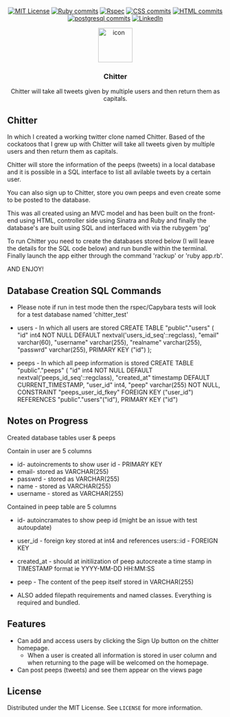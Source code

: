 

<br />
<div align="center">

[![MIT License][license-shield]][license-url]
[![Ruby commits][rubyCommits]](https://sourcerer.io/walker-tw)
[![Rspec][rspec]](https://sourcerer.io/walker-tw)
[![CSS commits][cssCommits]](https://sourcerer.io/walker-tw)
[![HTML commits][htmlCommits]](https://sourcerer.io/walker-tw)
[![postgresql commits][sqlCommits]](https://sourcerer.io/walker-tw)
[![LinkedIn][linkedin-shield]][linkedin-url]

</div>
<p align="center">
  <a href="https://github.com/walker-tw/chitter">
      <img src="https://image.flaticon.com/icons/svg/1596/1596833.svg" width="80" height="80" alt="icon">
  </a>

  <h3 align="center">Chitter</h3>

  <p align="center">
    Chitter will take all tweets given by multiple users and then return them as capitals.    
  </p>
</p>

## Chitter ##

In which I created a working twitter clone named Chitter. Based of the cockatoos that I grew up with Chitter will take all tweets given by multiple users and then return them as capitals.

Chitter will store the information of the peeps (tweets) in a local database and it is possible in a SQL interface to list all avilable tweets by a certain user.

You can also sign up to Chitter, store you own peeps and even create some to be posted to the database.

This was all created using an MVC model and has been built on the front-end using HTML, controller side using Sinatra and Ruby and finally the database's are built using SQL and interfaced with via the rubygem 'pg'

To run Chitter you need to create the databases stored below (I will leave the details for the SQL code below) and run bundle within the terminal. Finally launch the app either through the command 'rackup' or 'ruby app.rb'.

AND ENJOY!

## Database Creation SQL Commands ##

- Please note if run in test mode then the rspec/Capybara tests will look for a test database named 'chitter_test'

- users - In which all users are stored
CREATE TABLE "public"."users" (
    "id" int4 NOT NULL DEFAULT nextval('users_id_seq'::regclass),
    "email" varchar(60),
    "username" varchar(255),
    "realname" varchar(255),
    "passwrd" varchar(255),
    PRIMARY KEY ("id")
);

- peeps - In which all peep information is stored
CREATE TABLE "public"."peeps" (
    "id" int4 NOT NULL DEFAULT nextval('peeps_id_seq'::regclass),
    "created_at" timestamp DEFAULT CURRENT_TIMESTAMP,
    "user_id" int4,
    "peep" varchar(255) NOT NULL,
    CONSTRAINT "peeps_user_id_fkey" FOREIGN KEY ("user_id") REFERENCES "public"."users"("id"),
    PRIMARY KEY ("id")
    
## Notes on Progress ##
Created database tables user & peeps

Contain in user are 5 columns
- id- autoincrements to show user id - PRIMARY KEY
- email- stored as VARCHAR(255)
- passwrd - stored as VARCHAR(255)
- name - stored as VARCHAR(255)
- username - stored as VARCHAR(255)

Contained in peep table are 5 columns
- id- autoincramates to show peep id (might be an issue with test autoupdate)
- user_id - foreign key stored at int4 and references users::id - FOREIGN KEY
- created_at - should at initilization of peep autocreate a time stamp in TIMESTAMP format ie YYYY-MM-DD HH:MM:SS
- peep - The content of the peep itself stored in VARCHAR(255)

- ALSO added filepath requirements and named classes. Everything is required and bundled.

## Features ##

- Can add and access users by clicking the Sign Up button on the chitter homepage.
  - When a user is created all information is stored in user column and when returning to the page will be welcomed on the homepage.
- Can post peeps (tweets) and see them appear on the views page

## License

Distributed under the MIT License. See `LICENSE` for more information.

[license-shield]: https://img.shields.io/github/license/othneildrew/Best-README-Template.svg?style=flat-square
[license-url]: https://github.com/othneildrew/Best-README-Template/blob/master/LICENSE.txt
[linkedin-shield]: https://img.shields.io/badge/-LinkedIn-black.svg?style=flat-square&logo=linkedin&colorB=555
[linkedin-url]: https://linkedin.com/in/thomas-w-walker 
[rubyCommits]: https://img.shields.io/badge/Ruby-red.svg
[rspec]: https://img.shields.io/badge/Rspec-yellow.svg
[cssCommits]: https://img.shields.io/badge/CSS-green.svg
[htmlCommits]: https://img.shields.io/badge/HTML-orange.svg
[sqlCommits]: https://img.shields.io/badge/Postgresql-blue.svg
